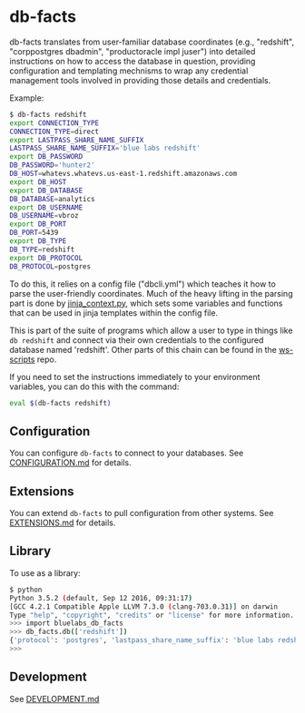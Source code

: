 # db-facts

db-facts translates from user-familiar database coordinates (e.g.,
"redshift", "corppostgres dbadmin", "productoracle impl juser") into
detailed instructions on how to access the database in question,
providing configuration and templating mechnisms to wrap any
credential management tools involved in providing those details and
credentials.

Example:

```sh
$ db-facts redshift
export CONNECTION_TYPE
CONNECTION_TYPE=direct
export LASTPASS_SHARE_NAME_SUFFIX
LASTPASS_SHARE_NAME_SUFFIX='blue labs redshift'
export DB_PASSWORD
DB_PASSWORD='hunter2'
DB_HOST=whatevs.whatevs.us-east-1.redshift.amazonaws.com
export DB_HOST
export DB_DATABASE
DB_DATABASE=analytics
export DB_USERNAME
DB_USERNAME=vbroz
export DB_PORT
DB_PORT=5439
export DB_TYPE
DB_TYPE=redshift
export DB_PROTOCOL
DB_PROTOCOL=postgres
```

To do this, it relies on a config file ("dbcli.yml") which teaches it
how to parse the user-friendly coordinates.  Much of the heavy lifting
in the parsing part is done
by
[jinja_context.py](https://github.com/bluelabsio/db-facts/blob/master/db_facts/jinja_context.py),
which sets some variables and functions that can be used in jinja
templates within the config file.

This is part of the suite of programs which allow a user to type in
things like `db redshift` and connect via their own credentials to the
configured database named 'redshift'.  Other parts of this chain can
be found in the [ws-scripts](https://github.com/bluelabsio/ws-scripts)
repo.

If you need to set the instructions immediately to your environment
variables, you can do this with the command:
```sh
eval $(db-facts redshift)
```

## Configuration

You can configure `db-facts` to connect to your databases.  See
[CONFIGURATION.md](./CONFIGURATION.md) for details.

## Extensions

You can extend `db-facts` to pull configuration from other systems.
See [EXTENSIONS.md](./EXTENSIONS.md) for details.

## Library

To use as a library:

```sh
$ python
Python 3.5.2 (default, Sep 12 2016, 09:31:17)
[GCC 4.2.1 Compatible Apple LLVM 7.3.0 (clang-703.0.31)] on darwin
Type "help", "copyright", "credits" or "license" for more information.
>>> import bluelabs_db_facts
>>> db_facts.db(['redshift'])
{'protocol': 'postgres', 'lastpass_share_name_suffix': 'blue labs redshift', 'host': 'bl-int-analytics1.cxtyzogmmhiv.us-east-1.redshift.amazonaws.com', 'connection_type': 'direct', 'user': 'vbroz', 'database': 'analytics', 'password': 'hunter1', 'port': 5439, 'type': 'redshift'}
>>>
```

## Development

See [DEVELOPMENT.md](./DEVELOPMENT.md)
